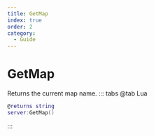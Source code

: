 ```yaml
---
title: GetMap
index: true
order: 2
category:
  - Guide
---
```


# GetMap
Returns the current map name.
::: tabs
@tab Lua
```lua
@returns string
server:GetMap()
```

:::